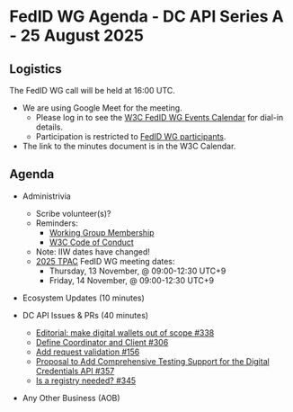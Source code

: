 # FedID WG Agenda - DC API Series A - 25 August 2025

## Logistics

The FedID WG call will be held at 16:00 UTC.


* We are using Google Meet for the meeting.
    * Please log in to see the [W3C FedID WG Events Calendar](https://www.w3.org/groups/wg/fedid/calendar/) for dial-in details. 
    * Participation is restricted to [FedID WG participants](https://www.w3.org/groups/wg/fedid/participants/).
* The link to the minutes document is in the W3C Calendar. 

## Agenda

* Administrivia
  * Scribe volunteer(s)?
  * Reminders: 
     * [Working Group Membership](https://www.w3.org/groups/wg/fedid/)
     * [W3C Code of Conduct](https://www.w3.org/policies/code-of-conduct/)
  * Note: IIW dates have changed!
  * [2025 TPAC](https://www.w3.org/2025/11/TPAC/schedule.html) FedID WG meeting dates: 
     * Thursday, 13 November, @ 09:00-12:30 UTC+9
     * Friday, 14 November, @ 09:00-12:30 UTC+9

* Ecosystem Updates (10 minutes)
     

* DC API Issues & PRs (40 minutes)
    * [Editorial: make digital wallets out of scope #338](https://github.com/w3c-fedid/digital-credentials/pull/338)
    * [Define Coordinator and Client #306](https://github.com/w3c-fedid/digital-credentials/pull/306)
    * [Add request validation #156](https://github.com/w3c-fedid/digital-credentials/pull/156)
    * [Proposal to Add Comprehensive Testing Support for the Digital Credentials API #357](https://github.com/w3c-fedid/digital-credentials/issues/357)
    * [Is a registry needed? #345](https://github.com/w3c-fedid/digital-credentials/issues/345)

* Any Other Business (AOB)
